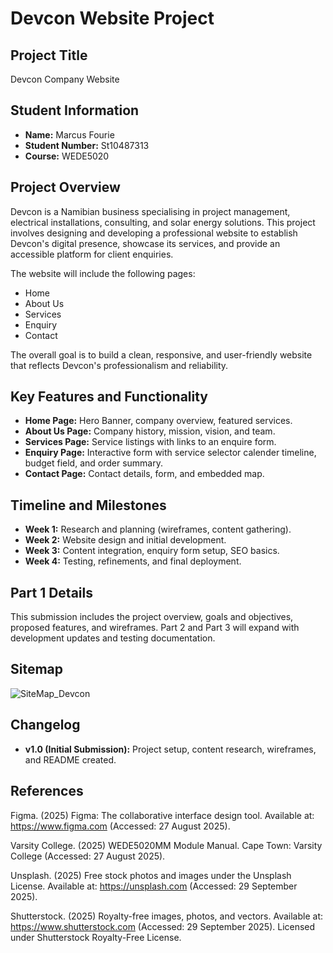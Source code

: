 # Devcon Website Project

## Project Title
Devcon Company Website

## Student Information
- **Name:** Marcus Fourie
- **Student Number:** St10487313
- **Course:** WEDE5020

## Project Overview
Devcon is a Namibian business specialising in project management, electrical installations, consulting, and solar energy solutions.
This project involves designing and developing a professional website to establish Devcon's digital presence, showcase its services, and provide an accessible platform for client enquiries.

The website will include the following pages:
- Home
- About Us
- Services
- Enquiry
- Contact

The overall goal is to build a clean, responsive, and user-friendly website that reflects Devcon's professionalism and reliability.

## Key Features and Functionality
- **Home Page:** Hero Banner, company overview, featured services.
- **About Us Page:** Company history, mission, vision, and team.
- **Services Page:** Service listings with links to an enquire form.
- **Enquiry Page:** Interactive form with service selector calender timeline, budget field, and order summary.
- **Contact Page:** Contact details, form, and embedded map.

## Timeline and Milestones
- **Week 1:** Research and planning (wireframes, content gathering).
- **Week 2:** Website design and initial development.  
- **Week 3:** Content integration, enquiry form setup, SEO basics.  
- **Week 4:** Testing, refinements, and final deployment.  

## Part 1 Details  
This submission includes the project overview, goals and objectives, proposed features, and wireframes. Part 2 and Part 3 will expand with development updates and testing documentation.  

## Sitemap  
![SiteMap_Devcon](https://github.com/user-attachments/assets/e6eb85a3-a207-49eb-898e-877575782f22)

## Changelog  
- **v1.0 (Initial Submission):** Project setup, content research, wireframes, and README created.  

## References 
Figma. (2025) Figma: The collaborative interface design tool. Available at: https://www.figma.com
 (Accessed: 27 August 2025).
 
 Varsity College. (2025) WEDE5020MM Module Manual. Cape Town: Varsity College (Accessed: 27 August 2025).

 Unsplash. (2025) Free stock photos and images under the Unsplash License. Available at: https://unsplash.com
 (Accessed: 29 September 2025).

Shutterstock. (2025) Royalty-free images, photos, and vectors. Available at: https://www.shutterstock.com
 (Accessed: 29 September 2025). Licensed under Shutterstock Royalty-Free License.
